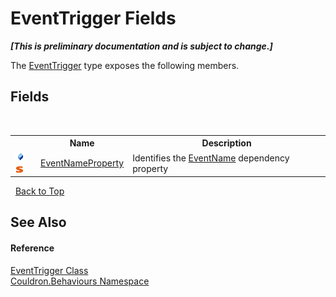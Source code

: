 # EventTrigger Fields
 _**\[This is preliminary documentation and is subject to change.\]**_

The <a href="T_Couldron_Behaviours_EventTrigger">EventTrigger</a> type exposes the following members.


## Fields
&nbsp;<table><tr><th></th><th>Name</th><th>Description</th></tr><tr><td>![Public field](media/pubfield.gif "Public field")![Static member](media/static.gif "Static member")</td><td><a href="F_Couldron_Behaviours_EventTrigger_EventNameProperty">EventNameProperty</a></td><td>
Identifies the <a href="P_Couldron_Behaviours_EventTrigger_EventName">EventName</a>&nbsp;dependency property</td></tr></table>&nbsp;
<a href="#eventtrigger-fields">Back to Top</a>

## See Also


#### Reference
<a href="T_Couldron_Behaviours_EventTrigger">EventTrigger Class</a><br /><a href="N_Couldron_Behaviours">Couldron.Behaviours Namespace</a><br />